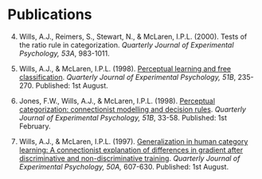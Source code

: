 # Publications


4. Wills, A.J., Reimers, S., Stewart, N., & McLaren, I.P.L. (2000). Tests of the ratio rule in categorization. _Quarterly Journal of Experimental Psychology, 53A_, 983-1011.

3. Wills, A.J., & McLaren, I.P.L. (1998). [Perceptual learning and free classification](http://www.willslab.org.uk/pubs/1998willsmclaren.pdf). _Quarterly Journal of Experimental Psychology, 51B_, 235-270. Published: 1st August.

2. Jones, F.W., Wills, A.J., & McLaren, I.P.L. (1998). [Perceptual categorization: connectionist modelling and decision rules](http://www.willslab.org.uk/pubs/1998jones.pdf). _Quarterly Journal of Experimental Psychology, 51B_, 33-58. Published: 1st February.

1. Wills, A.J., & McLaren, I.P.L. (1997). [Generalization in human category learning: A connectionist explanation of differences in gradient after discriminative and non-discriminative training](http://www.willslab.org.uk/pubs/1997wills.pdf). _Quarterly Journal of Experimental Psychology, 50A,_ 607-630. Published: 1st August.

